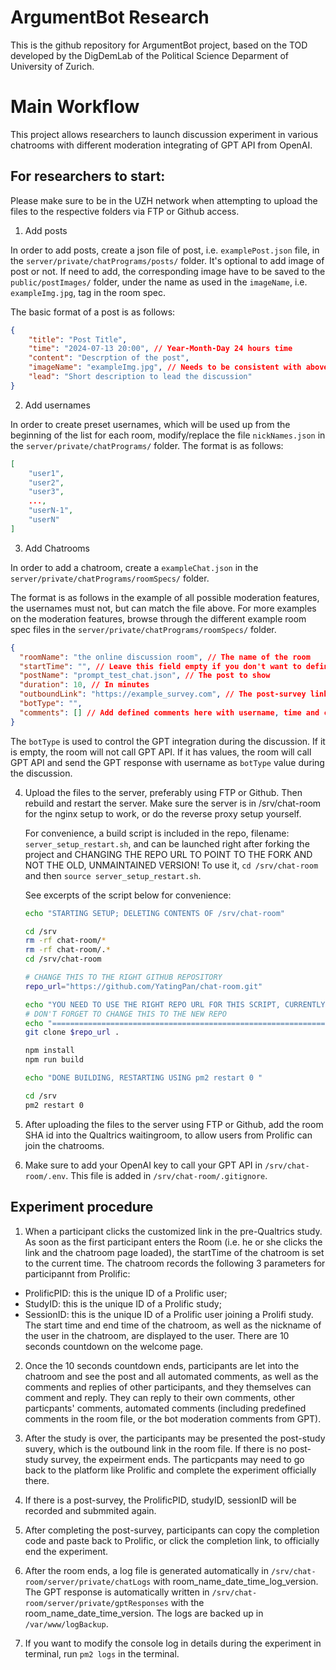 # ArgumentBot Research
This is the github repository for ArgumentBot project, based on the TOD developed by the DigDemLab of the Political Science Deparment of University of Zurich. 

# Main Workflow
This project allows researchers to launch discussion experiment in various chatrooms with different moderation integrating of GPT API from OpenAI.


## For researchers to start:
Please make sure to be in the UZH network when attempting to upload the files to the respective folders via FTP or Github access.


1. Add posts

In order to add posts, create a json file of post, i.e. `examplePost.json` file, in the 
`server/private/chatPrograms/posts/` folder. It's optional to add image of post or not. If need to add, the corresponding image have to be saved to  the `public/postImages/` folder, under the name as used in the `imageName`, i.e. `exampleImg.jpg`, tag in the room spec. 

The basic format of a post is as follows:
```json
{
    "title": "Post Title",
    "time": "2024-07-13 20:00", // Year-Month-Day 24 hours time
    "content": "Descrption of the post",
    "imageName": "exampleImg.jpg", // Needs to be consistent with above
    "lead": "Short description to lead the discussion"
}
```
2. Add usernames

In order to create preset usernames, which will be used up from the beginning
of the list for each room, modify/replace the file `nickNames.json` in the 
`server/private/chatPrograms/` folder. The format is as follows:
```json
[
    "user1",
    "user2",
    "user3",
    ...,
    "userN-1",
    "userN"
]
```

3. Add Chatrooms

In order to add a chatroom, create a `exampleChat.json` in the `server/private/chatPrograms/roomSpecs/` folder.

The format is as follows in the example of all possible moderation features,
the usernames must not, but can match the file above. For more examples on 
the moderation features, browse through the different example room spec files 
in the `server/private/chatPrograms/roomSpecs/` folder.

```json
{   
  "roomName": "the online discussion room", // The name of the room
  "startTime": "", // Leave this field empty if you don't want to define a fixed starting time
  "postName": "prompt_test_chat.json", // The post to show
  "duration": 10, // In minutes
  "outboundLink": "https://example_survey.com", // The post-survey link, will display on the checkout page when the discussion ends. If you don't have a post-survey, leave this field empty.
  "botType": "", 
  "comments": [] // Add defined comments here with username, time and content. The comments will be sent out at the defined time during the discussion. The time should be in millionsecond.
}
```

The `botType` is used to control the GPT integration during the discussion. If it is empty, the room will not call GPT API. If it has values, the room will call GPT API and send the GPT response with username as `botType` value during the discussion. 


4. Upload the files to the server, preferably using FTP or Github. Then rebuild and restart the server. Make sure the server is in /srv/chat-room for the nginx setup to work, or do the reverse proxy setup yourself. 
   
   For convenience, a build script is included in the repo, filename: `server_setup_restart.sh`, and can be launched right after forking the project and CHANGING THE REPO URL TO POINT TO THE FORK AND NOT THE OLD, UNMAINTAINED VERSION! 
   To use it, `cd /srv/chat-room` and then `source server_setup_restart.sh`.
    
    See excerpts of the script below for convenience:  
    ```bash
    echo "STARTING SETUP; DELETING CONTENTS OF /srv/chat-room"

    cd /srv
    rm -rf chat-room/*
    rm -rf chat-room/.*
    cd /srv/chat-room

    # CHANGE THIS TO THE RIGHT GITHUB REPOSITORY
    repo_url="https://github.com/YatingPan/chat-room.git" 

    echo "YOU NEED TO USE THE RIGHT REPO URL FOR THIS SCRIPT, CURRENTLY: " $repo_url
    # DON'T FORGET TO CHANGE THIS TO THE NEW REPO
    echo "==============================================================="
    git clone $repo_url .

    npm install
    npm run build

    echo "DONE BUILDING, RESTARTING USING pm2 restart 0 "

    cd /srv
    pm2 restart 0
    ```

5. After uploading the files to the server using FTP or Github, add the room SHA id into the Qualtrics waitingroom, to allow users from Prolific can join the chatrooms.

6. Make sure to add your OpenAI key to call your GPT API in `/srv/chat-room/.env`. This file is added in `/srv/chat-room/.gitignore`.


## Experiment procedure
1. When a participant clicks the customized link in the pre-Qualtrics study. As soon as the first participant enters the Room (i.e. he or she clicks the link and the chatroom page loaded), the startTime of the chatroom is set to the current time. The chatroom records the following 3 parameters for participannt from Prolific:
- ProlificPID: this is the unique ID of a Prolific user;
- StudyID: this is the unique ID of a Prolific study;
- SessionID: this is the unique ID of a Prolific user joining a Prolifi study.
The start time and end time of the chatroom, as well as the nickname of the user in the chatroom, are displayed to the user.
There are 10 seconds countdown on the welcome page.

2. Once the 10 seconds countdown ends, participants are let into the chatroom and see the post and all automated comments, as well as the comments and replies of other participants, and they themselves can comment and reply. They can reply to their own comments, other particpants' comments, automated comments (including predefined comments in the room file, or the bot moderation comments from GPT). 

3. After the study is over, the participants may be presented the post-study suvery, which is the outbound link in the room file. If there is no post-study survey, the expeirment ends. The particpants may need to go back to the platform like Prolific and complete the experiment officially there.

4. If there is a post-survey, the ProlificPID, studyID, sessionID will be recorded and submmited again.

5. After completing the post-survey, participants can copy the completion code and paste back to Prolific, or click the completion link, to officially end the experiment.

6. After the room ends, a log file is generated automatically in `/srv/chat-room/server/private/chatLogs` with room_name_date_time_log_version. The GPT response is automatically written in `/srv/chat-room/server/private/gptResponses` with the room_name_date_time_version. The logs are backed up in `/var/www/logBackup`. 

7. If you want to modify the console log in details during the experiment in terminal, run `pm2 logs` in the terminal.
